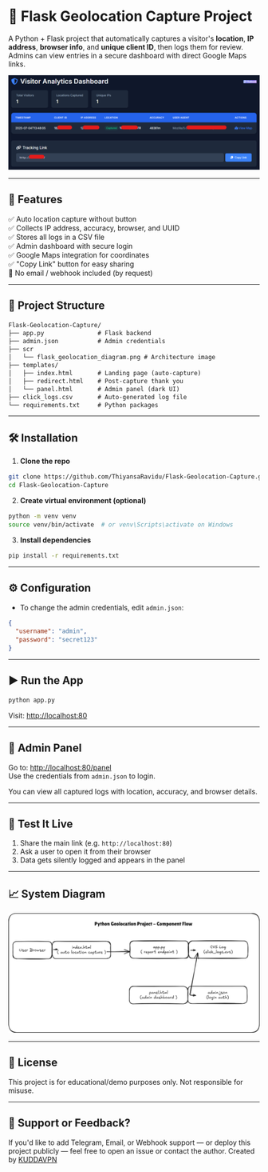 # 📍 Flask Geolocation Capture Project

A Python + Flask project that automatically captures a visitor's **location**, **IP address**, **browser info**, and **unique client ID**, then logs them for review. Admins can view entries in a secure dashboard with direct Google Maps links.

![Preview Diagram](/scr/flask_geolocation_panel.png)

---

## 🚀 Features

✅ Auto location capture without button  
✅ Collects IP address, accuracy, browser, and UUID  
✅ Stores all logs in a CSV file  
✅ Admin dashboard with secure login  
✅ Google Maps integration for coordinates  
✅ "Copy Link" button for easy sharing  
🚫 No email / webhook included (by request)

---

## 📂 Project Structure

```
Flask-Geolocation-Capture/
├── app.py               # Flask backend
├── admin.json           # Admin credentials
├── scr
│   └── flask_geolocation_diagram.png # Architecture image
├── templates/
│   ├── index.html       # Landing page (auto-capture)
│   ├── redirect.html    # Post-capture thank you
│   └── panel.html       # Admin panel (dark UI)
├── click_logs.csv       # Auto-generated log file
└── requirements.txt     # Python packages
```

---

## 🛠️ Installation

1. **Clone the repo**
```bash
git clone https://github.com/ThiyansaRavidu/Flask-Geolocation-Capture.git
cd Flask-Geolocation-Capture
```

2. **Create virtual environment (optional)**
```bash
python -m venv venv
source venv/bin/activate  # or venv\Scripts\activate on Windows
```

3. **Install dependencies**
```bash
pip install -r requirements.txt
```

---

## ⚙️ Configuration

- To change the admin credentials, edit `admin.json`:
```json
{
  "username": "admin",
  "password": "secret123"
}
```

---

## ▶️ Run the App

```bash
python app.py
```

Visit: [http://localhost:80](http://localhost:80)

---

## 🔐 Admin Panel

Go to: [http://localhost:80/panel](http://localhost:80/panel)  
Use the credentials from `admin.json` to login.

You can view all captured logs with location, accuracy, and browser details.

---

## 🧪 Test It Live

1. Share the main link (e.g. `http://localhost:80`)
2. Ask a user to open it from their browser
3. Data gets silently logged and appears in the panel

---

## 📈 System Diagram

![Diagram](/scr/flask_geolocation_diagram.png)

---

## 📝 License

This project is for educational/demo purposes only. Not responsible for misuse.

---

## 💬 Support or Feedback?

If you'd like to add Telegram, Email, or Webhook support — or deploy this project publicly — feel free to open an issue or contact the author.
Created by [KUDDAVPN](https://t.me/mataberiyo)
